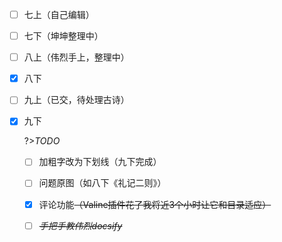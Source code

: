 - [ ] 七上（自己编辑）

- [ ] 七下（坤坤整理中）

- [ ] 八上（伟烈手上，整理中）

- [x] 八下

- [ ] 九上（已交，待处理古诗）

- [x] 九下

  ?>*TODO*

  - [ ] 加粗字改为下划线（九下完成）
  - [ ] 问题原图（如八下《礼记二则》）
  - [x] 评论功能~~（Valine插件花了我将近3个小时让它和目录适应）~~
  - [ ] *~~手把手教伟烈docsify~~*
  
  